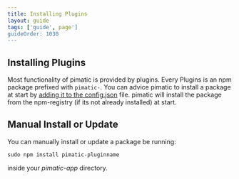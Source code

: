 ```yaml
---
title: Installing Plugins
layout: guide
tags: ['guide', page']
guideOrder: 1030
---
```


Installing Plugins
------------
Most functionality of pimatic is provided by plugins. Every Plugins is an npm package prefixed
with `pimatic-`. You can advice pimatic to install a package at start by [adding it to the 
config.json](http://www.pimatic.org/guide/getting-started/configuration/#the-_plugins_-section) 
file. pimatic will install the package from the npm-registry (if its not already 
installed) at start.

Manual Install or Update
-----------------------
You can manually install or update a package be running:

    sudo npm install pimatic-pluginname

inside your _pimatic-app_ directory.